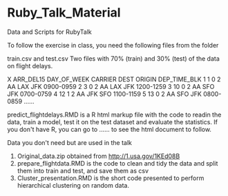 # Ruby_Talk_Material
Data and Scripts for RubyTalk

To follow the exercise in class, you need the following files from the folder
>>>
train.csv and test.csv
Two files with 70% (train) and 30% (test) of the data on flight delays. 

   X ARR_DEL15 DAY_OF_WEEK CARRIER DEST ORIGIN DEP_TIME_BLK
1  1         0           2      AA  LAX    JFK    0900-0959
2  3         0           2      AA  LAX    JFK    1200-1259
3 10         0           2      AA  SFO    JFK    0700-0759
4 12         1           2      AA  JFK    SFO    1100-1159
5 13         0           2      AA  SFO    JFK    0800-0859
......

predict_flightdelays.RMD is a R html markup file with the code to readin the data, train a model, test it on the test dataset and evaluate the statistics. If you don't have R, you can go to ...... to see the html document to follow.

>>>
Data you don't need but are used in the talk
1) Original_data.zip obtained from http://1.usa.gov/1KEd08B
2) prepare_flightdata.RMD is the code to clean and tidy the data and split them into train and test, and save them as csv
3) Cluster_presentation.RMD is the short code presented to perform hierarchical clustering on random data.

